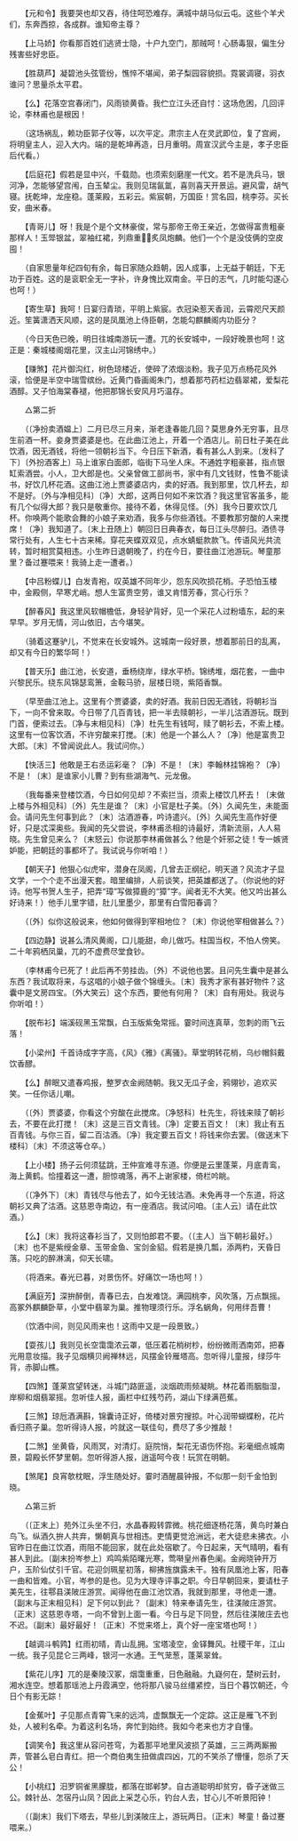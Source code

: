 <!-- { "loadSidebar": true } -->
　　【元和令】我要哭也却又吞，待住呵恐难存。满城中胡马似云屯。这些个羊犬们，东奔西掠，各成群。谁知帝主尊？ 

　　【上马娇】你看那百姓们逃贤士隐，十户九空门，那贼呵！心肠毒狠，偏生分残害些好忠臣。 

　　【胜葫芦】凝碧池头弦管纷，憔悴不堪闻，弟子梨园容貌损。霓裳调寝，羽衣谁问？思量杀太平君。 

　　【么】花落空宫春闭门，风雨锁黄昏。我伫立江头还自忖：这场危困，几回评论，李林甫也是根因！ 

　　（这场祸乱，赖功臣郭子仪等，以次平定。肃宗主人在灵武即位，复了宫阙，将明皇主人，迎入大内。端的是乾坤再造，日月重明。周宣汉武今主是，孝子忠臣后代看。） 

　　【后庭花】假若是显中兴，千载勋。也须索刻磨崖一代文。若不是洗兵马，银河净，怎能够望宫闱，白玉辇尘。我则见瑞氤氲，喜则喜天开景运。避风雷，胡气寝。抚乾坤，龙座稳。蓬莱殿，五彩云。紫宸朝，万国臣！赏名园，桃李芬。买长安，曲米春。 

　　【青哥儿】呀！我是个是个文林豪俊，常与那帝王帝王亲近，怎做得富贵粗豪那样人！玉斝银盆，翠袖红裙，列鼎重，炙凤炮麟。他们一个个是没伎俩的空皮囤！ 

　　（自家思量年纪四旬有余，每日家随众趋朝，因人成事，上无益于朝廷，下无功于百姓。这的是衮职全无一字补，许身愧比双南金。平日的志气，几时能勾遂心也呵！） 

　　【寄生草】我呵！日宴归青琐，平明上紫宸。衣冠染惹天香润，云霄咫尺天颜近。笙簧潇洒天风顺，这的是凤凰池上侍臣朝，怎能勾麒麟阁内功臣分？ 

　　（今日天色已晚，明日往城南游玩一遭。兀的长安城中，一段好晚景也呵！这正是：秦城楼阁烟花里，汉主山河锦绣中。） 

　　【赚煞】花片御沟红，树色琼楼近，使碎了浓烟淡粉。我子见万点杨花风外滚，恰便是半空中瑞雪缤纷。近黄门昏画阁朱门，想着那芍药栏边翡翠裙，爱梨花酒醇。又子怕海棠春褪，他把那锦长安风月巧温存。 

　　△第二折 

　　（〔净扮卖酒媪上〕二月已尽三月来，渐老逢春能几回？莫思身外无穷事，且尽生前酒一杯。妾身贾婆婆是也。在此曲江池上，开着一个酒店儿。前日杜子美在此饮酒，因无酒钱，将他一领朝衫当下。今日压下新酒，看有甚么人到来。〔发科了下〕〔外扮酒客上〕马上谁家白面郎，临街下马坐人床。不通姓字粗豪甚，指点银缸索酒尝。小人，卫大郎是也。父亲曾做工部尚书，家中有几文钱财，性鲁不能读书，好饮几杯花酒。这曲江池上贾婆婆店内，卖的好酒。我到那里，饮几杯去，却不是好。〔外与净相见科〕〔净〕大郎，这两日何如不来饮酒？我这里官客虽多，能有几个似得大郎？我只是敬重你。接待不着，休得见怪。〔外〕我今日要欢饮几杯。你唤两个能歌会舞的小娘子来劝酒，我多与你些酒钱。不要教那穷酸的人来搅席！〔净〕我知道了。〔末上丑随上〕朝回日日典春衣，每日江头尽醉归。酒债寻常行处有，人生七十古来稀。穿花夹蝶双双见，点水蜻蜓款款飞。传语风光共流转，暂时相赏莫相违。小生昨日退朝晚了，约在今日，要往曲江池游玩。琴童那里？备过蹇喂来！我骑上走一遭者。） 

　　【中吕粉蝶儿】白发青袍，叹英雄不同年少，怨东风吹损花梢。子恐怕玉楼中，金殿侧，早寒尤峭。想人生富贵空劳，谁又肯惜芳春，赏心行乐？ 

　　【醉春风】我这里风软帽檐低，身轻驴背好，见一个采花人过粉墙东，起的来早早。岁月无情，河山依旧，古今堪笑。 

　　（骑着这蹇驴儿，不觉来在长安城外。这城南一段好景，想着那前日的乱离，却又有今日的繁华呵！） 

　　【普天乐】曲江池，长安道，垂杨绕岸，绿水平桥。锦绣堆，烟花套，一曲中兴黎民乐。绕东风锦瑟鸾箫，金鞍马骄，层楼日晓，紫陌香飘。 

　　（早至曲江池上。这里有个贾婆婆，卖的好酒。我前日因无酒钱，将朝衫当下，一向不曾来取。今日带了几百青钱，把一半去赎朝衫，一半儿沽酒游玩。既到门首，便索过去。〔净与末相见科〕〔净〕杜先生有钱呵，赎了朝衫去，不索上楼。这里有一位客饮酒，不许穷酸来打搅。〔末〕他是一个甚么人？〔净〕他是富贵卫大郎。〔末〕不曾闻说此人。我试问你。） 

　　【快活三】他敢是王右丞运彩毫？〔净〕不是！〔末〕李翰林挂锦袍？〔净〕不是！〔末〕是谁家小儿曹？到有些湖海气、元龙傲。 

　　（我每番来登楼饮酒，今日如何见却？不索拦当，须索上楼饮几杯去！〔末做上楼与外相见科〕〔外〕先生是谁？〔末〕小官是杜子美。〔外〕久闻先生，未能面会。请问先生何事到此？〔末〕沽酒游春，吟诗遣兴。〔外〕久闻先生高作好便好，只是忒深奥些。我闻的先父尝说，李林甫丞相的诗最好，清新流丽，人人易晓。先生曾见来么？〔末怒云〕你说那李林甫做甚么？他是个奸邪之徒！专一嫉贤妒能，把朝廷的事都坏了。我试说与你听咱！） 

　　【朝天子】他狠心似虎牢，潜身在凤阁，几曾去正纲纪，明天道？风流才子显文学，一个个走不出漫天套。暗里编排，人前谈笑，把英雄都送了。（你说他的好诗。他写书贺人生子，把弄“璋”写做獐鹿的“獐”字。闻者无不大笑。他又吟出甚么好诗来！）他手儿里字错，肚儿里墨少，那里有白雪阳春调？ 

　　（〔外〕似你这般说来，他如何做得到宰相地位？〔末〕你说他宰相做甚么？） 

　　【四边静】说甚么清风黄阁，口儿能甜，命儿做巧。柱国当权，不怕人傍笑。二十年鸦栖凤巢，兀的不虚费尽堂食钞。 

　　（李林甫今已死了！此后再不劳挂齿。〔外〕不说他也罢。且问先生囊中是甚么东西？我试取将来，与这唱的小娘子做个锦缠头。〔末〕我秀才家有甚好物件？这囊中是文房四宝。〔外大笑云〕这个东西，要他有何用？〔末〕自有用处。我说与你听咱！） 

　　【脱布衫】端溪砚黑玉常飘，白玉版紫兔常摇。霎时间连真草，忽刺的雨飞云落！ 

　　【小梁州】千首诗成字字高，《风》《雅》《离骚》。草堂明转花梢，乌纱帽斜戴饮香醪。 

　　【么】醉眠又遣春鸡报，整罗衣金阙随朝。我又无瓜子金，鸦翎钞，追欢买笑。一任你话儿嘲。 

　　（〔外〕贾婆婆，你看这个穷酸在此搅席。〔净怒科〕杜先生，将钱来赎了朝衫去，不要在此打搅！〔末〕这是三百文青钱。〔净〕定要五百文！〔末〕我止有五百青钱。与你三百，留二百沽酒。〔净〕我定要五百文！将钱来你去罢。〔做送末下楼科〕〔末〕不须这等仓卒。） 

　　【上小楼】扬子云何须猛跳，王仲宣难寻东道。你便是云里蓬莱，月底青鸾，海上黄鹤。恰撞着这一遭，胆惊魂落，再不上谢家楼，倚栏吟眺。 

　　（〔净外下〕〔末〕青钱尽与他去了，如今无钱沽酒。未免再寻一个东道，将这朝衫又典了沽酒。这慈恩寺南边，有一座酒店。我试问咱。〔主人云〕请在此饮酒。） 

　　【么】〔末〕我将这春衫当了，又则怕郎君不要。（〔主人〕当下朝衫最好。）〔末〕也不是紫绶金章、玉带金鱼、宝剑金貂。假若是换几瓢，添两杓，天昏日落。只吃的醉淋漓，仰天长啸。 

　　（将酒来。春光已暮，对景伤怀。好痛饮一场也呵！） 

　　【满庭芳】深拚醉倒，青春已去，白发难饶。满园桃李，风吹落，万点飘摇。高冢外麒麟卧草，小堂中翡翠为巢。推物理须行乐。浮名蜗角，何用绊吾曹！ 

　　（饮酒中间，则见风雨来也！这雨中又是一段景致。） 

　　【耍孩儿】我则见长空霭霭浓云罩，低压着花梢树杪，纷纷微雨洒南郊，把春光用意妆描。我子见烟横贝阙禅林远，风摆金铃雁塔高。忽听得儿童报，绿莎牛背，赤脚山樵。 

　　【四煞】蓬莱宫望转迷，斗城门路匪遥，淡烟疏雨频凝眺。林花着雨胭脂湿，岸柳和烟翡翠摇。忽听佳人报，画栏中红残芍药，湖山下绿满芭蕉。 

　　【三煞】琼卮酒满斟，锦囊诗正好，倚楼对景穷搜掠。叶心润带蝴蝶粉，花片香归燕子巢。忽听得诗人报，吟就这一联佳句，费尽了多少推敲！ 

　　【二煞】坐黄昏，风雨冥，对清灯。庭院悄，梨花无语伤怀抱。彩毫细点城南景，碧殿长怀梦里朝。忽听得游人报，逍遥呵今夜！玩赏在明朝。 

　　【煞尾】良宵欹枕眠，浮生随处好。霎时酒醒晨钟报，不似那一刻千金怕到晓。 

　　△第三折 

　　（〔正末上〕苑外江头坐不归，水晶春殿转霏微。桃花细逐杨花落，黄鸟时兼白鸟飞。纵酒久拚人共弃，懒朝真与世相违。吏情更觉沧洲远，老大徒悲未拂衣。小官昨日在曲江饮酒，雨阻不能回家，就在此处宿歇了。今日起来，天气晴明，看有甚人到此。〔副末扮岑参上〕鸡鸣紫陌曙光寒，莺啭皇州春色阑。金阙晓钟开万户，玉阶仙仗引千官。花迎剑珮星初落，柳拂旌旗露未干。独有凤凰池上客，阳春一曲和皆难。小官，岑参的是也。见为大理寺评事之职。今日早朝回来，要请杜子美先生，往鄠县渼陂庄游赏。闻得他在曲江池饮酒，我就到那里，寻他走一遭。〔副末与正末相见科〕足下何以到此？〔副末〕特来奉请先生，往渼陂庄游赏。〔正末〕这慈恩寺塔，一向不曾到上面一看。今日与足下同登，然后往渼陂庄去也不迟。〔副末〕最好最好！〔正末〕不觉来塔上，真个好一座宝塔也呵！） 

　　【越调斗鹌鹑】红雨初晴，青山乱拥。宝塔凌空，金铎舞风。社稷干年，江山一统。我子见昆仑三两峰，银河一水通。王气茏葱，蓬莱翠耸。 

　　【紫花儿序】兀的是秦陵汉冢，烟霭重重，日色融融。九嶷何在，楚树云封，湘水连空。想着那瑶池上丹霞满空，他将那八骏马丝缰紧控，当日个暮饮朝还，今日个有影无踪！ 

　　【金蕉叶】子见那点青霄飞来的远鸿，虚飘飘无一个定踪。这正是雁飞不到处，人被利名牵。为着这利名场，奔忙到始终。我如今老来也方才自懂。 

　　【调笑令】我这里从容问苍穹，为着那平地里风波损了英雄，三三两两厮搬弄，管甚么皂白青红。把一个商伯夷生扭做虞四凶，兀的不笑杀了懵懂，怨杀了天公！ 

　　【小桃红】汨罗铜雀黑朦胧，都落在邯郸梦。自古道聪明却贫穷，昏子迷做三公。棘针丛、怎宿丹山凤？因此上采芝心乐，钓台人去，甘心儿不听景阳钟！ 

　　（〔副末〕我们下塔去，早些儿到渼陂庄上，游玩两日。〔正末〕琴童！备过蹇喂来。） 


